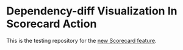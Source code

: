 # Dependency-diff Visualization In Scorecard Action
This is the testing repository for the [new Scorecard feature](https://github.com/ossf/scorecard/issues/2008).
